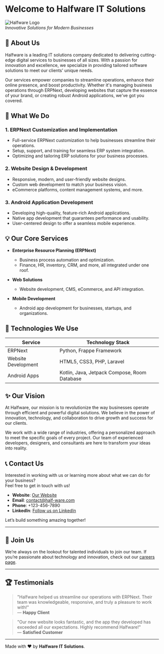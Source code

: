# Welcome to Halfware IT Solutions

![Halfware Logo](https://via.placeholder.com/600x150?text=Halfware+IT+Solutions)  
*Innovative Solutions for Modern Businesses*

## 🚀 About Us

Halfware is a leading IT solutions company dedicated to delivering cutting-edge digital services to businesses of all sizes. With a passion for innovation and excellence, we specialize in providing tailored software solutions to meet our clients' unique needs.

Our services empower companies to streamline operations, enhance their online presence, and boost productivity. Whether it's managing business operations through ERPNext, developing websites that capture the essence of your brand, or creating robust Android applications, we've got you covered.

## 🌟 What We Do

### 1. **ERPNext Customization and Implementation**
   - Full-service ERPNext customization to help businesses streamline their operations.
   - Setup, support, and training for seamless ERP system integration.
   - Optimizing and tailoring ERP solutions for your business processes.
   
### 2. **Website Design & Development**
   - Responsive, modern, and user-friendly website designs.
   - Custom web development to match your business vision.
   - eCommerce platforms, content management systems, and more.
   
### 3. **Android Application Development**
   - Developing high-quality, feature-rich Android applications.
   - Native app development that guarantees performance and usability.
   - User-centered design to offer a seamless mobile experience.

## 💡 Our Core Services

- **Enterprise Resource Planning (ERPNext)**
  - Business process automation and optimization.
  - Finance, HR, inventory, CRM, and more, all integrated under one roof.
  
- **Web Solutions**
  - Website development, CMS, eCommerce, and API integration.
  
- **Mobile Development**
  - Android app development for businesses, startups, and organizations.
 
## 🔧 Technologies We Use

| **Service**         | **Technology Stack**                                    |
|---------------------|---------------------------------------------------------|
| ERPNext             | Python, Frappe Framework                                |
| Website Development | HTML5, CSS3, PHP, Laravel   |
| Android Apps        | Kotlin, Java, Jetpack Compose, Room Database            |

## ✨ Our Vision

At Halfware, our mission is to revolutionize the way businesses operate through efficient and powerful digital solutions. We believe in the power of innovation, technology, and collaboration to drive growth and success for our clients.

We work with a wide range of industries, offering a personalized approach to meet the specific goals of every project. Our team of experienced developers, designers, and consultants are here to transform your ideas into reality.

## 📞 Contact Us

Interested in working with us or learning more about what we can do for your business?  
Feel free to get in touch with us!

- **Website**: [Our Website](https://half-ware.com/)
- **Email**: contact@half-ware.com
- **Phone**: +123-456-7890
- **LinkedIn**: [Follow us on LinkedIn](https://www.linkedin.com/company/half-ware/about/)

Let’s build something amazing together!

---

## 🤝 Join Us

We’re always on the lookout for talented individuals to join our team. If you’re passionate about technology and innovation, check out our [careers page](https://half-ware.com/).

---

## 🏆 Testimonials

> "Halfware helped us streamline our operations with ERPNext. Their team was knowledgeable, responsive, and truly a pleasure to work with!"  
— **Happy Client**

> "Our new website looks fantastic, and the app they developed has exceeded all our expectations. Highly recommend Halfware!"  
— **Satisfied Customer**

---

Made with ❤️ by **Halfware IT Solutions**.
